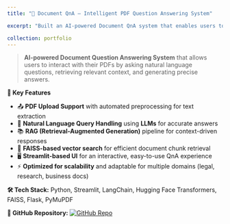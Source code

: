 ```yaml
---
title: "📄 Document QnA – Intelligent PDF Question Answering System"

excerpt: "Built an AI-powered Document QnA system that enables users to upload PDF files and ask context-based questions, with responses generated using RAG pipelines and pre-trained LLMs. Designed for seamless document retrieval and QnA interaction.<br/><img src='/Vaidik.github.io/images/document_qna.jpg' alt='Document QnA UI' style='margin-top:10px; border-radius:10px; width:100%; max-width:400px;'/>"

collection: portfolio
---
```


> **AI-powered Document Question Answering System** that allows users to interact with their PDFs by asking natural language questions, retrieving relevant context, and generating precise answers.

**🔹 Key Features**  
- 📤 **PDF Upload Support** with automated preprocessing for text extraction  
- 💬 **Natural Language Query Handling** using **LLMs** for accurate answers  
- 📚 **RAG (Retrieval-Augmented Generation)** pipeline for context-driven responses  
- 🔎 **FAISS-based vector search** for efficient document chunk retrieval  
- 🖥 **Streamlit-based UI** for an interactive, easy-to-use QnA experience
- ⚡ **Optimized for scalability** and adaptable for multiple domains (legal, research, business docs)  

**🛠 Tech Stack:** Python, Streamlit, LangChain, Hugging Face Transformers, FAISS, Flask, PyMuPDF

**🔗 GitHub Repository:** [![GitHub Repo](https://img.shields.io/badge/View%20on%20GitHub-181717?style=for-the-badge&logo=github&logoColor=white)](https://github.com/Vaidik26/Document-Q-A)
